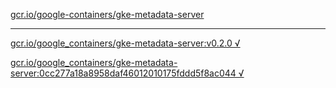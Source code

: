 [gcr.io/google-containers/gke-metadata-server](https://hub.docker.com/r/sqeven/gke-metadata-server/tags/) 

----
[gcr.io/google_containers/gke-metadata-server:v0.2.0 √](https://hub.docker.com/r/sqeven/gke-metadata-server/tags/)

[gcr.io/google_containers/gke-metadata-server:0cc277a18a8958daf46012010175fddd5f8ac044 √](https://hub.docker.com/r/sqeven/gke-metadata-server/tags/)

